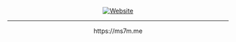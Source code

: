
<p align="center">
  <a href="https://ms7m.me">
    <img
      alt="Website"
      src="https://tupac.ishidingin.africa/sc/github.png"
    />
  </a>
</p>

***
<p align="center">
  https://ms7m.me
</p>
